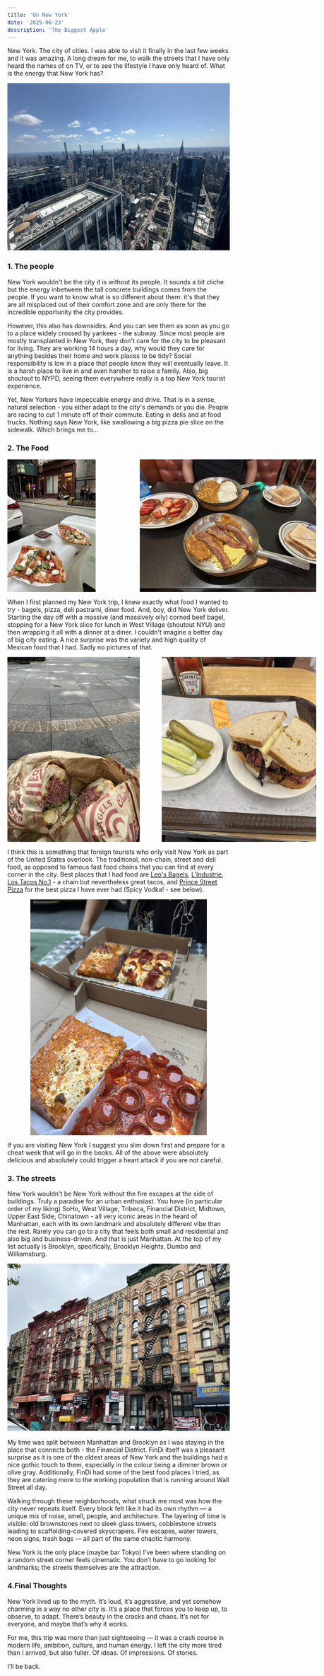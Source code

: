 ```yaml
---
title: 'On New York'
date: '2025-06-23'
description: 'The Biggest Apple'
---
```


New York. The city of cities. I was able to visit it finally in the last few weeks and it was amazing. A long dream for me, to walk the streets that I have only heard the names of on TV, or to see the lifestyle I have only heard of. What is the energy that New York has?

![New York Skyline](/new_york_skyline.JPG)

### 1. The people
New York wouldn't be the city it is without its people. It sounds a bit cliche but the energy inbetween the tall concrete buildings comes from the people. If you want to know what is so different about them: it's that they are all misplaced out of their comfort zone and are only there for the incredible opportunity the city provides.

However, this also has downsides. And you can see them as soon as you go to a place widely crossed by yankees - the subway. Since most people are mostly transplanted in New York, they don't care for the city to be pleasant for living. They are working 14 hours a day, why would they care for anything besides their home and work places to be tidy? Social responsibility is low in a place that people know they will eventually leave. It is a harsh place to live in and even harsher to raise a family. Also, big shoutout to NYPD, seeing them everywhere really is a top New York tourist experience.

Yet, New Yorkers have impeccable energy and drive. That is in a sense, natural selection - you either adapt to the city's demands or you die. People are racing to cut 1 minute off of their commute. Eating in delis and at food trucks. Nothing says New York, like swallowing a big pizza pie slice on the sidewalk. Which brings me to...

### 2. The Food

<div style="display: flex; gap: 100px;">
<img src="/pizza_on_the_side_walk.JPG" alt="New York Slice, Baby!" width="200"/>

<img src="/diner.JPG" alt="Classic American Diner" width="400"/>
</div>

When I first planned my New York trip, I knew exactly what food I wanted to try - bagels, pizza, deli pastrami, diner food. And, boy, did New York deliver. Starting the day off with a massive (and massively oily) corned beef bagel, stopping for a New York slice for lunch in West Village (shoutout NYU) and then wrapping it all with a dinner at a diner. I couldn't imagine a better day of big city eating. A nice surprise was the variety and high quality of Mexican food that I had. Sadly no pictures of that.

<div style="display: flex; gap:50px;">
<img src="/bagels.JPG" alt="bagel" width="300">
<img src="/pastrami.JPG" alt="Katz's Deli was very touristy" width="350">
</div>

I think this is something that foreign tourists who only visit New York as part of the United States overlook. The traditional, non-chain, street and deli food, as opposed to famous fast food chains that you can find at every corner in the city. Best places that I had food are [Leo's Bagels](https://maps.app.goo.gl/6sdXSy48iSWA26M9A), [L'Industrie](https://maps.app.goo.gl/yZEYe24S5892Wx5PA), [Los Tacos No.1](https://maps.app.goo.gl/RvGFaAV6s67gRkWf7) - a chain but nevertheless great tacos, and [Prince Street Pizza](https://maps.app.goo.gl/sRH9f6pGtyqYvLU79) for the best pizza I have ever had (Spicy Vodka! - see below).

<div style="display: flex; justify-content:center">
<img src="/pizza_pie.JPG" alt="Spicy Vodka" width="400">
</div>

If you are visiting New York I suggest you slim down first and prepare for a cheat week that will go in the books. All of the above were absolutely delicious and absolutely could trigger a heart attack if you are not careful.

### 3. The streets

New York wouldn't be New York without the fire escapes at the side of buildings. Truly a paradise for an urban enthusiast. You have (in particular order of my liking) SoHo, West Village, Tribeca, Financial District, Midtown, Upper East Side, Chinatown - all very iconic areas in the heard of Manhattan, each with its own landmark and absolutely different vibe than the rest. Rarely you can go to a city that feels both small and residential and also big and business-driven. And that is just Manhattan. At the top of my list actually is Brooklyn, specifically, Brooklyn Heights, Dumbo and Williamsburg.

![Fire Escapes are a big New York thing](/fire_escapes.JPG)

My time was split between Manhattan and Brooklyn as I was staying in the place that connects both - the Financial District. FinDi itself was a pleasant surprise as it is one of the oldest areas of New York and the buildings had a nice gothic touch to them, especially in the colour being a dimmer brown or olive gray. Additionally, FinDi had some of the best food places I tried, as they are catering more to the working population that is running around Wall Street all day. 

Walking through these neighborhoods, what struck me most was how the city never repeats itself. Every block felt like it had its own rhythm — a unique mix of noise, smell, people, and architecture. The layering of time is visible: old brownstones next to sleek glass towers, cobblestone streets leading to scaffolding-covered skyscrapers. Fire escapes, water towers, neon signs, trash bags — all part of the same chaotic harmony.

New York is the only place (maybe bar Tokyo) I’ve been where standing on a random street corner feels cinematic. You don’t have to go looking for landmarks; the streets themselves are the attraction.


### 4.Final Thoughts

New York lived up to the myth. It’s loud, it’s aggressive, and yet somehow charming in a way no other city is. It’s a place that forces you to keep up, to observe, to adapt. There’s beauty in the cracks and chaos. It’s not for everyone, and maybe that’s why it works.

For me, this trip was more than just sightseeing — it was a crash course in modern life, ambition, culture, and human energy. I left the city more tired than I arrived, but also fuller. Of ideas. Of impressions. Of stories.

I’ll be back.